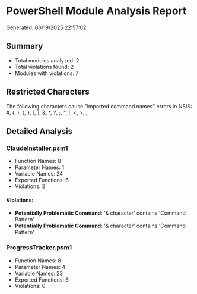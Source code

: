 # PowerShell Module Analysis Report
Generated: 06/19/2025 22:57:02

## Summary
- Total modules analyzed: 2
- Total violations found: 2
- Modules with violations: 7

## Restricted Characters
The following characters cause "imported command names" errors in NSIS:
#, (, ), {, }, [, ], &, *, ?, ;, ", |, <, >,  , 	

## Detailed Analysis

### ClaudeInstaller.psm1
- Function Names: 8
- Parameter Names: 1
- Variable Names: 24
- Exported Functions: 6
- Violations: 2
#### Violations:
- **Potentially Problematic Command**: '& character' contains 'Command Pattern'
- **Potentially Problematic Command**: '& character' contains 'Command Pattern'


### ProgressTracker.psm1
- Function Names: 8
- Parameter Names: 4
- Variable Names: 23
- Exported Functions: 6
- Violations: 0

